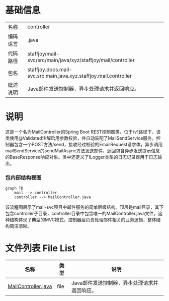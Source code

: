 # 基础信息

|      |      |
|------|------|
| 名称 | controller |
| 编码语言 | .java |
| 代码路径 | staffjoy/mail-svc/src/main/java/xyz/staffjoy/mail/controller |
| 包名 | staffjoy.docs.mail-svc.src.main.java.xyz.staffjoy.mail.controller |
| 概述说明 | Java邮件发送控制器，异步处理请求并返回响应。 |

# 说明

这是一个名为MailController的Spring Boot REST控制器类，位于/v1路径下。该类使用@Validated注解启用参数校验，并自动装配了MailSendService服务。控制器包含一个POST方法/send，接收经过校验的EmailRequest请求体，异步调用mailSendService的sendMailAsync方法发送邮件，返回包含异步发送提示信息的BaseResponse响应对象。类中还定义了ILogger类型的日志记录器用于日志输出。


### 包内部结构视图

```mermaid
graph TD
    mail --> controller
    controller --> MailController.java
```

该流程图展示了mail-svc项目中邮件服务的简单层级结构。顶层是mail目录，其下包含controller子目录，controller目录中包含唯一的MailController.java文件。这种结构体现了典型的MVC模式，控制器层负责处理邮件相关的业务逻辑，整体结构简洁清晰。

# 文件列表 File List

| 名称   | 类型  | 说明 |
|-------|------|-------------|
| [MailController.java](MailController.md) | file | Java邮件发送控制器，异步处理请求并返回响应。 |


